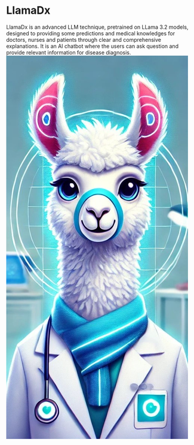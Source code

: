 # LlamaDx
LlamaDx is an advanced LLM technique, pretrained on LLama 3.2 models, designed to providing some predictions and medical knowledges for doctors, nurses and patients through clear and comprehensive explanations. It is an AI chatbot where the users can ask question and provide relevant information for disease diagnosis.
![Alt text](https://github.com/WGLab/LlamaDx/blob/main/llamadx.jpg)
